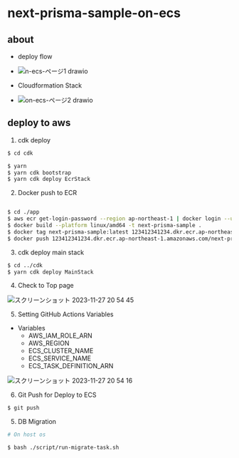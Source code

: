 # next-prisma-sample-on-ecs


## about

- deploy flow
- ![n-ecs-ページ1 drawio](https://github.com/YutaOkoshi/next-prisma-sample-on-ecs/assets/37532269/1ea50ad8-6a3a-443f-8099-e8252273107d)


- Cloudformation Stack
- ![on-ecs-ページ2 drawio](https://github.com/YutaOkoshi/next-prisma-sample-on-ecs/assets/37532269/c382de86-109a-4003-bfc9-9a3b45168ced)

## deploy to aws
1. cdk deploy

```bash
$ cd cdk

$ yarn
$ yarn cdk bootstrap
$ yarn cdk deploy EcrStack

```

2. Docker push to ECR

```bash

$ cd ./app
$ aws ecr get-login-password --region ap-northeast-1 | docker login --username AWS --password-stdin 123412341234.dkr.ecr.ap-northeast-1.amazonaws.com
$ docker build --platform linux/amd64 -t next-prisma-sample .
$ docker tag next-prisma-sample:latest 123412341234.dkr.ecr.ap-northeast-1.amazonaws.com/next-prisma-sample:latest
$ docker push 123412341234.dkr.ecr.ap-northeast-1.amazonaws.com/next-prisma-sample:latest
```

3. cdk deploy main stack

```bash
$ cd ../cdk
$ yarn cdk deploy MainStack
```

4. Check to Top page

![スクリーンショット 2023-11-27 20 54 45](https://github.com/YutaOkoshi/next-prisma-sample-on-ecs/assets/37532269/a3622966-138e-410a-bd58-60de9cad8e98)

5. Setting GitHub Actions Variables

- Variables
  - AWS_IAM_ROLE_ARN
  - AWS_REGION
  - ECS_CLUSTER_NAME
  - ECS_SERVICE_NAME
  - ECS_TASK_DEFINITION_ARN

![スクリーンショット 2023-11-27 20 54 16](https://github.com/YutaOkoshi/next-prisma-sample-on-ecs/assets/37532269/331a1858-acca-493f-8b8c-7830c74dec29)

6. Git Push for Deploy to ECS

```bash
$ git push
```

5. DB Migration


```bash
# On host os

$ bash ./script/run-migrate-task.sh
```

